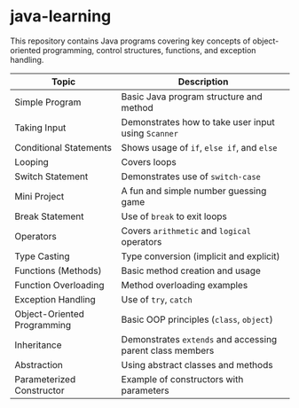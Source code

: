 # java-learning

This repository contains Java programs covering key concepts of object-oriented programming, control structures, functions, and exception handling. 



| Topic                          | Description                                                                 |
|-------------------------------|----------------------------------------------------------------------------- |
| Simple Program                 | Basic Java program structure and method                                     |
| Taking Input                  | Demonstrates how to take user input using `Scanner`                          |
| Conditional Statements         | Shows usage of `if`, `else if`, and `else`                                  |
| Looping                        | Covers loops                                                                |
| Switch Statement               | Demonstrates use of `switch-case`                                           |
| Mini Project                   | A fun and simple number guessing game                                       |
| Break Statement                | Use of `break` to exit loops                                                |
| Operators                      | Covers `arithmetic` and `logical` operators                                 |
| Type Casting                   | Type conversion (implicit and explicit)                                     |
| Functions (Methods)            | Basic method creation and usage                                             |
| Function Overloading           | Method overloading examples                                                 |
| Exception Handling             | Use of `try`, `catch`                                                       |
| Object-Oriented Programming    | Basic OOP principles (`class`, `object`)                                    |
| Inheritance                    | Demonstrates `extends` and accessing parent class members                   |
| Abstraction                    | Using abstract classes and methods                                          |
| Parameterized Constructor      | Example of constructors with parameters                                     |

